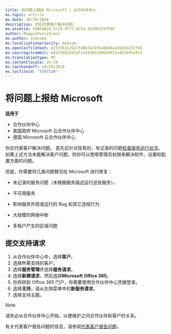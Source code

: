 ```yaml
---
title: 将问题上报给 Microsoft | 合作伙伴中心
ms.topic: article
ms.date: 10/29/2018
description: 你应代表客户解决问题。
ms.assetid: F4BFAB24-2CC6-4F77-AC54-2A29ECE97F0E
author: MaggiePucciEvans
ms.author: evansma
ms.localizationpriority: medium
ms.openlocfilehash: e1573615252cf40b34297be8666aa56d3b2b1f94
ms.sourcegitcommit: ed22f6825d3af1d19385198b4d511e4b39d5e353
ms.translationtype: MT
ms.contentlocale: zh-CN
ms.lasthandoff: 10/29/2018
ms.locfileid: "5797220"
---
```

# <a name="escalate-problems-to-microsoft"></a>将问题上报给 Microsoft

**适用于**

-  合作伙伴中心
-  美国政府 Microsoft 云合作伙伴中心
-  德国 Microsoft 云合作伙伴中心

你应代表客户解决问题。 首先应针对现有的、有记录的问题[检查服务运行状况](check-service-health.md)。 如果上述方法未能解决客户问题，则你可以使用管理员权限来解决软件、设置和配置方面的问题。

但是，你需要将几类问题移交给 Microsoft 进行修复：

-   未记录的服务问题（未根据服务描述运行这些服务）。

-   不可用服务

-   影响服务外观或运行的 Bug 和其它违规行为

-   大规模的网络中断

-   多租户产生的区域问题

## <a name="submit-a-support-request"></a>提交支持请求

1. 从合作伙伴中心中，选择**客户**。
2. 选择所需支持的客户。
3. 选择**服务管理**并选择**服务请求**。
4. 选择**新建请求**，然后选择**Microsoft Office 365**。
5. 你将转到 Office 365 门户，你需要使用合作伙伴中心凭据登录。
6. 选择**支持**，请从左侧菜单中的**新服务请求**。
7. 选择支持主题。

>[!NOTE]
>请务必从合作伙伴中心开始，以便维护之间合作伙伴和客户的关系。 


有关代表客户报告问题的信息，请参阅[代表客户报告问题](report-problems-on-behalf-of-a-customer.md)。

 

 



